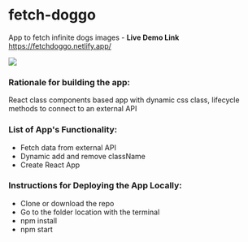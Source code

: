 # fetch-doggo
App to fetch infinite dogs images - **Live Demo Link** https://fetchdoggo.netlify.app/

![](images/fetchdoggopreview.gif)

### Rationale for building the app:

React class components based app with dynamic css class, lifecycle methods to connect to an external API

### List of App's Functionality:

- Fetch data from external API
- Dynamic add and remove className
- Create React App

### Instructions for Deploying the App Locally:

- Clone or download the repo
- Go to the folder location with the terminal
- npm install
- npm start
